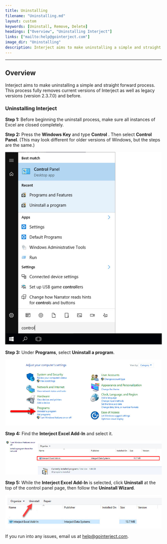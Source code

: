 ```yaml
---
title: Uninstalling
filename: "Uninstalling.md"
layout: custom
keywords: [Uninstall, Remove, Delete]
headings: ["Overview", "Uninstalling Interject"]
links: ["mailto:help@gointerject.com"]
image_dir: "Uninstalling"
description: Interject aims to make uninstalling a simple and straight forward process. This process fully removes current versions of Interject as well as legacy versions (version 2.3.7.0) and before.
---
```

* * *

## Overview

Interject aims to make uninstalling a simple and straight forward process. This process fully removes current versions of Interject as well as legacy versions (version 2.3.7.0) and before.

### Uninstalling Interject

**Step 1:** Before beginning the uninstall process, make sure all instances of Excel are closed completely.

**Step 2:** Press the **Windows Key** and type **Control** . Then select **Control Panel**. (This may look different for older versions of Windows, but the steps are the same.)

![](/images/Uninstalling/37.jpg)
<br>

**Step 3:** Under **Programs**, select **Uninstall a program**.

![](/images/Uninstalling/38.jpg)
<br>

**Step 4:** Find the **Interject Excel Add-In** and select it.

![](/images/Uninstalling/39.jpg)
<br>

**Step 5:** While the **Interject Excel Add-In** is selected, click **Uninstall** at the top of the control panel page, then follow the **Uninstall Wizard**.

![](/images/Uninstalling/40.jpg)
<br>

If you run into any issues, email us at [help@gointerject.com](mailto:help@gointerject.com).
